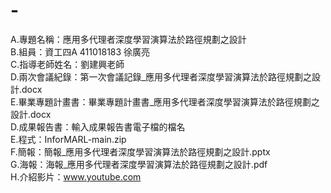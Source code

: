 # -  
A.專題名稱：應用多代理者深度學習演算法於路徑規劃之設計  
B.組員：資工四A 411018183 徐廣亮  
C.指導老師姓名：劉建興老師  
D.兩次會議紀錄：第一次會議記錄_應用多代理者深度學習演算法於路徑規劃之設計.docx  
E.畢業專題計畫書：畢業專題計畫書_應用多代理者深度學習演算法於路徑規劃之設計.docx  
D.成果報告書：輸入成果報告書電子檔的檔名  
E.程式：InforMARL-main.zip  
F.簡報：簡報_應用多代理者深度學習演算法於路徑規劃之設計.pptx  
G.海報：海報_應用多代理者深度學習演算法於路徑規劃之設計.pdf  
H.介紹影片：www.youtube.com
